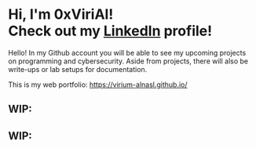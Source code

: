 <h1>Hi, I'm 0xViriAl! <br/>Check out my <a href="https://www.linkedin.com/in/djcastilloii/">LinkedIn</a> profile!</h1>

Hello! In my Github account you will be able to see my upcoming projects on programming and cybersecurity. Aside from projects, there will also be write-ups or lab setups for documentation.

This is my web portfolio: https://virium-alnasl.github.io/

<h2> WIP:</h2>

<h2> WIP:</h2>
